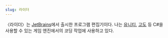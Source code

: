 ```yaml
---
slug: 라이더
---
```

〈라이더〉는 [JetBrains](https://jetbrains.com)에서 출시한 프로그램 편집기이다. 나는 [유니티](/tags/유니티-엔진), [고도](/tags/고도-엔진) 등 C#을 사용할 수 있는 게임 엔진에서의 코딩 작업에 사용하고 있다.
